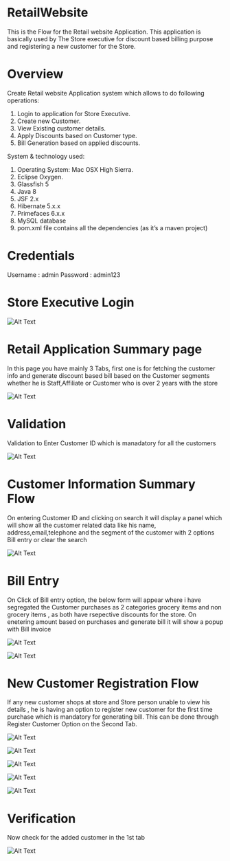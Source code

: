 # RetailWebsite
This is the Flow for the Retail website Application. This application is basically used by The Store executive for discount based billing purpose and registering a new customer for the Store.

# Overview
Create Retail website Application	system	which	allows	to	do	following	operations:
1. Login to application for Store Executive.
2. Create new Customer.
3. View Existing customer details.
4. Apply Discounts based on Customer type.
5. Bill Generation based on applied discounts.

System	&	technology	used:

1. Operating	System:	Mac	OSX	High	Sierra.
2. Eclipse	Oxygen.
3. Glassfish 5
4. Java	8
5. JSF	2.x
6. Hibernate	5.x.x
7. Primefaces	6.x.x
8. MySQL	database
9. pom.xml	file	contains	all	the	dependencies	(as	it’s	a	maven	project)


# Credentials
Username : admin Password : admin123


# Store Executive Login

![Alt Text](http://i64.tinypic.com/2qk1182.jpg)

# Retail Application Summary page
In this page you have mainly 3 Tabs, first one is for fetching the customer info and generate discount based bill based on the Customer segments whether he is Staff,Affiliate or Customer who is over  2 years with the store

![Alt Text](http://i65.tinypic.com/dzx98j.jpg)

# Validation 
Validation to Enter Customer ID which is manadatory for all the customers

![Alt Text](http://i65.tinypic.com/29kxbuv.jpg)

# Customer Information Summary Flow
On entering Customer ID and clicking on search it will display a panel which will show all the customer related data like his name, address,email,telephone and the segment of the customer with 2 options Bill entry or clear the search

![Alt Text](http://i66.tinypic.com/v8lvk9.jpg)

# Bill Entry
On Click of Bill entry option, the below form will appear where i have segregated the Customer purchases as 2 categories grocery items and non grocery items , as both have rsepective discounts for the store. On enetering amount based on purchases and generate bill it will show a popup with Bill invoice

![Alt Text](http://i63.tinypic.com/m803t2.jpg)

![Alt Text](http://i63.tinypic.com/2nj93ly.jpg)

# New Customer Registration Flow
If any new customer shops at store and Store person unable to view his details , he is having an option to register new customer for the first time purchase which is mandatory for generating bill. This can be done through Register Customer Option on the Second Tab. 

![Alt Text](http://i65.tinypic.com/2a0avqo.jpg)

![Alt Text](http://i63.tinypic.com/2d5jea.jpg)

![Alt Text](http://i63.tinypic.com/2zpr0hu.jpg)

![Alt Text](http://i63.tinypic.com/2emd83o.jpg)

![Alt Text](http://i63.tinypic.com/2hi8rkg.jpg)


# Verification
Now check for the added customer in the 1st tab

![Alt Text](http://i66.tinypic.com/51tus3.jpg)

